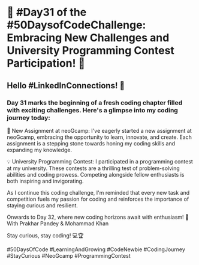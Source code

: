 # 🚀 #Day31 of the #50DaysofCodeChallenge: Embracing New Challenges and University Programming Contest Participation! 🚀

## Hello #LinkedInConnections! 👋

### Day 31 marks the beginning of a fresh coding chapter filled with exciting challenges. Here's a glimpse into my coding journey today:

🌟 New Assignment at neoGcamp: I've eagerly started a new assignment at neoGcamp, embracing the opportunity to learn, innovate, and create. Each assignment is a stepping stone towards honing my coding skills and expanding my knowledge.

💡 University Programming Contest: I participated in a programming contest at my university. These contests are a thrilling test of problem-solving abilities and coding prowess. Competing alongside fellow enthusiasts is both inspiring and invigorating.

As I continue this coding challenge, I'm reminded that every new task and competition fuels my passion for coding and reinforces the importance of staying curious and resilient.

Onwards to Day 32, where new coding horizons await with enthusiasm! 🌟
With Prakhar Pandey & Mohammad Khan

Stay curious, stay coding! 💻🏆

#50DaysOfCode #LearningAndGrowing #CodeNewbie #CodingJourney #StayCurious #NeoGcamp #ProgrammingContest